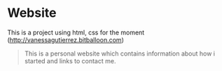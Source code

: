 # Website

This is a project using html, css for the moment
(http://vanessagutierrez.bitballoon.com)

>This is a personal website which contains information about how i started and links to contact me. 
